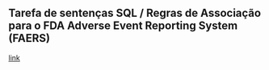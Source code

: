 ## Tarefa de sentenças SQL / Regras de Associação para o FDA Adverse Event Reporting System (FAERS)

[link](./notebook/faers-lab-01.ipynb)
